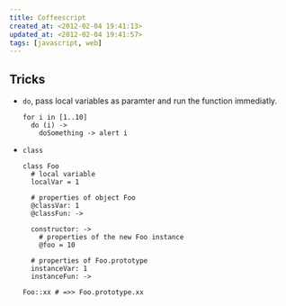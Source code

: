 ```yaml
---
title: Coffeescript
created_at: <2012-02-04 19:41:13>
updated_at: <2012-02-04 19:41:57>
tags: [javascript, web]
---
```


## Tricks ##

- `do`, pass local variables as paramter and run the function immediatly.

      for i in [1..10]
        do (i) ->
          doSomething -> alert i

- `class`

      class Foo
        # local variable
        localVar = 1
        
        # properties of object Foo
        @classVar: 1
        @classFun: ->

        constructor: ->
          # properties of the new Foo instance
          @foo = 10

        # properties of Foo.prototype
        instanceVar: 1
        instanceFun: ->
        
      Foo::xx # =>> Foo.prototype.xx
